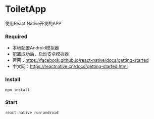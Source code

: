 # ToiletApp
使用React Native开发的APP

### Required
- 本地配置Android模拟器
- 配置成功后，启动安卓模拟器
- 官网：https://facebook.github.io/react-native/docs/getting-started
- 中文网：https://reactnative.cn/docs/getting-started.html

### Install
```js
npm install
```

### Start
```js
react-native run-android
```
